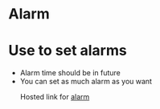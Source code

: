 # Alarm #
<h1> Use to set alarms</h1>
<ul>
<li> Alarm time should be in future 
<li> You can set as much alarm as you want
<p> Hosted link for <a href="https://kashan01.github.io/alarm/" target="_blank">alarm</a></p>
